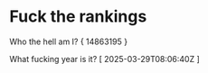 # Fuck the rankings

Who the hell am I?
{ 14863195 }

What fucking year is it?
[ 2025-03-29T08:06:40Z ]
